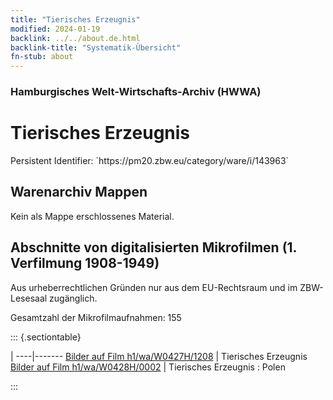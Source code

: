 ```yaml
---
title: "Tierisches Erzeugnis"
modified: 2024-01-19
backlink: ../../about.de.html
backlink-title: "Systematik-Übersicht"
fn-stub: about
---
```


### Hamburgisches Welt-Wirtschafts-Archiv (HWWA)

# Tierisches Erzeugnis

<div class="hint">Persistent Identifier: `https://pm20.zbw.eu/category/ware/i/143963`</div>







## Warenarchiv Mappen





Kein als Mappe erschlossenes Material.



<a id="filmsections" />

## Abschnitte von digitalisierten Mikrofilmen (1. Verfilmung 1908-1949)

<p>Aus urheberrechtlichen Gründen nur aus dem EU-Rechtsraum und im ZBW-Lesesaal zugänglich.</p>


<p>Gesamtzahl der Mikrofilmaufnahmen: 155</p>





::: {.sectiontable}

 | 
----|-------
<a class="btn" href="https://pm20.zbw.eu/film/h1/wa/W0427H/1208" rel="nofollow">Bilder auf Film h1/wa/W0427H/1208</a> | Tierisches Erzeugnis
<a class="btn" href="https://pm20.zbw.eu/film/h1/wa/W0428H/0002" rel="nofollow">Bilder auf Film h1/wa/W0428H/0002</a> | Tierisches Erzeugnis : Polen


:::
















